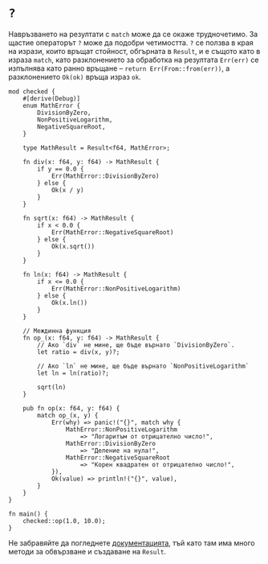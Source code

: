 # `?`

Навръзването на резултати с `match` може да се окаже трудночетимо. За щастие
операторът `?` може да подобри четимостта. `?` се ползва в края на изрази,
които връщат стойност, обгърната в `Result`, и е същото като в израза `match`,
като разклонението за обработка на резултата `Err(err)` се изпълнява като ранно
връщане – `return Err(From::from(err))`, а разклонението `Ok(ok)` връща израз
`ok`.

```rust,editable,ignore,mdbook-runnable
mod checked {
    #[derive(Debug)]
    enum MathError {
        DivisionByZero,
        NonPositiveLogarithm,
        NegativeSquareRoot,
    }

    type MathResult = Result<f64, MathError>;

    fn div(x: f64, y: f64) -> MathResult {
        if y == 0.0 {
            Err(MathError::DivisionByZero)
        } else {
            Ok(x / y)
        }
    }

    fn sqrt(x: f64) -> MathResult {
        if x < 0.0 {
            Err(MathError::NegativeSquareRoot)
        } else {
            Ok(x.sqrt())
        }
    }

    fn ln(x: f64) -> MathResult {
        if x <= 0.0 {
            Err(MathError::NonPositiveLogarithm)
        } else {
            Ok(x.ln())
        }
    }

    // Междинна функция 
    fn op_(x: f64, y: f64) -> MathResult {
        // Ако `div` не мине, ще бъде върнато `DivisionByZero`.
        let ratio = div(x, y)?;

        // Ако `ln` не мине, ще бъде върнато `NonPositiveLogarithm`
        let ln = ln(ratio)?;

        sqrt(ln)
    }

    pub fn op(x: f64, y: f64) {
        match op_(x, y) {
            Err(why) => panic!("{}", match why {
                MathError::NonPositiveLogarithm
                    => "Логаритъм от отрицателно число!",
                MathError::DivisionByZero
                    => "Деление на нула!",
                MathError::NegativeSquareRoot
                    => "Корен квадратен от отрицателно число!",
            }),
            Ok(value) => println!("{}", value),
        }
    }
}

fn main() {
    checked::op(1.0, 10.0);
}
```

Не забравяйте да погледнете [документацията][docs], тъй като там има много
методи за обвързване и създаване на `Result`.

[docs]: https://doc.rust-lang.org/std/result/index.html
